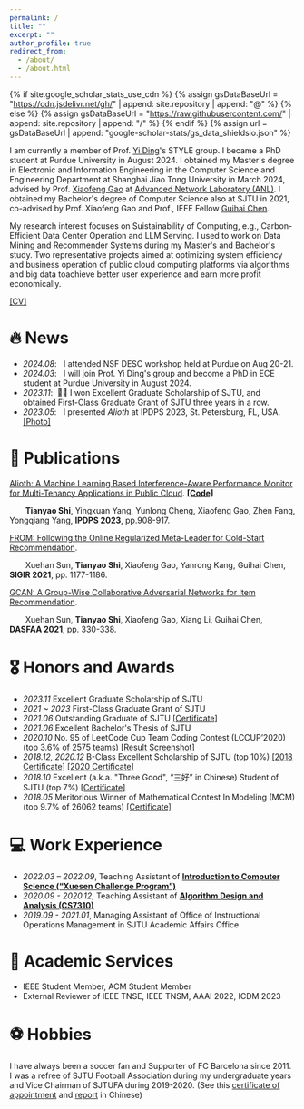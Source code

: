 ```yaml
---
permalink: /
title: ""
excerpt: ""
author_profile: true
redirect_from: 
  - /about/
  - /about.html
---
```


{% if site.google_scholar_stats_use_cdn %}
{% assign gsDataBaseUrl = "https://cdn.jsdelivr.net/gh/" | append: site.repository | append: "@" %}
{% else %}
{% assign gsDataBaseUrl = "https://raw.githubusercontent.com/" | append: site.repository | append: "/" %}
{% endif %}
{% assign url = gsDataBaseUrl | append: "google-scholar-stats/gs_data_shieldsio.json" %}

<span class='anchor' id='about-me'></span>

I am currently a member of Prof. [Yi Ding](https://y-ding.github.io/)'s STYLE group. I became a PhD student at Purdue University in August 2024. I obtained my Master's degree in Electronic and Information Engineering in the Computer Science and Engineering Department at Shanghai Jiao Tong University in March 2024, advised by Prof. [Xiaofeng Gao](https://www.cs.sjtu.edu.cn/~gao-xf/) at [Advanced Network Laboratory (ANL)](https://anl.sjtu.edu.cn/). I obtained my Bachelor's degree of Computer Science also at SJTU in 2021, co-advised by Prof. Xiaofeng Gao and Prof., IEEE Fellow [Guihai Chen](https://www.cs.sjtu.edu.cn/en/PeopleDetail.aspx?id=180).

My research interest focuses on Suistainability of Computing, e.g., Carbon-Efficient Data Center Operation and LLM Serving. I used to work on Data Mining and Recommender Systems during my Master's and Bachelor's study. Two representative projects aimed at optimizing system efficiency and business operation of public cloud computing platforms via algorithms and big data toachieve better user experience and earn more profit economically. 

<!-- ~~Broadly, I am also interested in the robustness (e.g., learning with rare categories and Out-of-Distribution samples in real-world data) and fairness of ML and AI methods, as well as their implications on the economy and society. If possible, I'd also like to explore the application of LLM and data augmentation methods on tabular data that dominate the data mining problems.~~ -->

<!-- **I am looking for 24 fall PhD positions. Here are some materials about my background you may kindly read through:**  -->

[[CV]](../pdf/CV_202403.pdf) 
<!-- [[Graduate Transcript]](../pdf/Tianyao_Shi+Transcript+Graduate.pdf) [[Undergraduate Transcript]](../pdf/Tianyao_Shi+Transcript_Undergraduate.pdf) [[TOEFL (111)]](../pdf/TOEFL_Report.pdf) [[GRE (328)]](../pdf/GRE_score_report.pdf) [[Research Summary]](../pdf/Personal_Research_BG.pdf) -->


# 🔥 News
- *2024.08*: &nbsp; I attended NSF DESC workshop held at Purdue on Aug 20-21.
- *2024.03*: &nbsp; I will join Prof. Yi Ding's group and become a PhD in ECE student at Purdue University in August 2024.
- *2023.11*: &nbsp;🎉🎉 I won Excellent Graduate Scholarship of SJTU, and obtained First-Class Graduate Grant of SJTU three years in a row. 
- *2023.05*: &nbsp; I presented *Alioth* at IPDPS 2023, St. Petersburg, FL, USA. [[Photo]](../images/QAMB0083.JPG) 

# 📝 Publications 

[Alioth: A Machine Learning Based Interference-Aware Performance Monitor for Multi-Tenancy Applications in Public Cloud](https://arxiv.org/pdf/2307.08949.pdf). [**[Code]**](https://github.com/StHowling/Alioth) 

&emsp;&emsp;**Tianyao Shi**, Yingxuan Yang, Yunlong Cheng, Xiaofeng Gao, Zhen Fang, Yongqiang Yang, **IPDPS 2023**, pp.908-917.

[FROM: Following the Online Regularized Meta-Leader for Cold-Start Recommendation](https://dl.acm.org/doi/abs/10.1145/3404835.3462831). 

&emsp;&emsp;Xuehan Sun, **Tianyao Shi**, Xiaofeng Gao, Yanrong Kang, Guihai Chen, **SIGIR 2021**, pp. 1177-1186.

[GCAN: A Group-Wise Collaborative Adversarial Networks for Item Recommendation](https://link.springer.com/chapter/10.1007/978-3-030-73200-4_23).

&emsp;&emsp;Xuehan Sun, **Tianyao Shi**, Xiaofeng Gao, Xiang Li, Guihai Chen, **DASFAA 2021**, pp. 330-338.

# 🎖 Honors and Awards
- *2023.11* Excellent Graduate Scholarship of SJTU 
- *2021 ~ 2023* First-Class Graduate Grant of SJTU
- *2021.06* Outstanding Graduate of SJTU [[Certificate]](../images/Q20230417161501.jpg)
- *2021.06* Excellent Bachelor's Thesis of SJTU 
- *2020.10* No. 95 of LeetCode Cup Team Coding Contest (LCCUP’2020) (top 3.6% of 2575 teams) [[Result Screenshot]](../images/Q20230417161021.jpg)
- *2018.12, 2020.12* B-Class Excellent Scholarship of SJTU (top 10%) [[2018 Certificate]](../images/IMG_20231119_222833.jpg) [[2020 Certificate]](../images/IMG_20231119_222812.jpg)
- *2018.10* Excellent (a.k.a. "Three Good", “三好” in Chinese) Student of SJTU (top 7%) [[Certificate]](../images/IMG_20231119_222740.jpg)
- *2018.05* Meritorious Winner of Mathematical Contest In Modeling (MCM) (top 9.7% of 26062 teams) [[Certificate]](../pdf/73043.pdf)

<!-- # 📖 Educations
- *2019.06 - 2022.04 (now)*, Lorem ipsum dolor sit amet, consectetur adipiscing elit. Vivamus ornare aliquet ipsum, ac tempus justo dapibus sit amet. 
- *2015.09 - 2019.06*, Lorem ipsum dolor sit amet, consectetur adipiscing elit. Vivamus ornare aliquet ipsum, ac tempus justo dapibus sit amet.  -->

<!-- # 💬 Invited Talks
- *2021.06*, Lorem ipsum dolor sit amet, consectetur adipiscing elit. Vivamus ornare aliquet ipsum, ac tempus justo dapibus sit amet. 
- *2021.03*, Lorem ipsum dolor sit amet, consectetur adipiscing elit. Vivamus ornare aliquet ipsum, ac tempus justo dapibus sit amet.  \| [\[video\]](https://github.com/) -->

# 💻 Work Experience
- *2022.03 – 2022.09*, Teaching Assistant of [**Introduction to Computer Science (“Xuesen Challenge Program”)**](https://news.sjtu.edu.cn/mtjj/20220306/167909.html)
- *2020.09 - 2020.12*, Teaching Assistant of [**Algorithm Design and Analysis (CS7310)**](http://anl.sjtu.edu.cn/gao-xf/resources/projectDesc/CS7310-2020/Project-Data-AnalyticJobScheduling.pdf/hehe)
- *2019.09 - 2021.01*, Managing Assistant of Office of Instructional Operations Management in SJTU Academic Affairs Office

# 📝 Academic Services
- IEEE Student Member, ACM Student Member
- External Reviewer of IEEE TNSE, IEEE TNSM, AAAI 2022, ICDM 2023

# ⚽ Hobbies

I have always been a soccer fan and Supporter of FC Barcelona since 2011. I was a refree of SJTU Football Association during my undergraduate years and Vice Chairman of SJTUFA during 2019-2020. (See this [certificate of appointment](../images/IMG_20231119_222610.jpg) and [report](https://mp.weixin.qq.com/s/3d9hQbrdfmXSLzk2y8Y_2w) in Chinese)